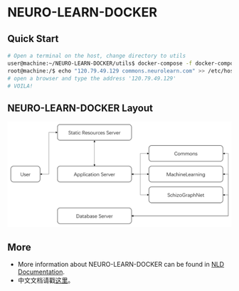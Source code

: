 # NEURO-LEARN-DOCKER

## Quick Start

```bash
# Open a terminal on the host, change directory to utils
user@machine:~/NEURO-LEARN-DOCKER/utils$ docker-compose -f docker-compose.yml up -d
root@machine:/$ echo "120.79.49.129 commons.neurolearn.com" >> /etc/host
# open a browser and type the address '120.79.49.129'
# VOILA!
```

## NEURO-LEARN-DOCKER Layout

![layout](doc/NLD_Layout.png)

## More

- More information about NEURO-LEARN-DOCKER can be found in [NLD Documentation](https://github.com/Raniac/NEURO-LEARN-DOCKER/wiki).
- 中文文档请戳[这里](https://www.jianshu.com/p/067747c881ee)。
